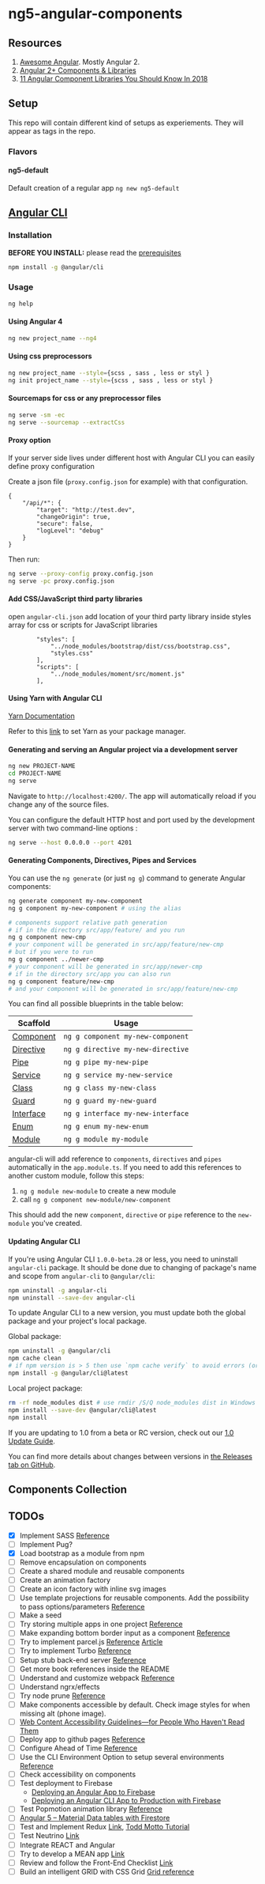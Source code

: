 # ng5-angular-components

## Resources
1. [Awesome Angular](https://github.com/gdi2290/awesome-angular).  Mostly Angular 2.
2. [Angular 2+ Components & Libraries](https://github.com/brillout/awesome-angular-components)
3. [11 Angular Component Libraries You Should Know In 2018](https://blog.bitsrc.io/11-angular-component-libraries-you-should-know-in-2018-e9f9c9d544ff)

## Setup
This repo will contain different kind of setups as experiements.  They will appear as tags in the repo.

### Flavors
#### ng5-default
Default creation of a regular app ```ng new ng5-default```


## [Angular CLI](https://github.com/angular/angular-cli)

### Installation

**BEFORE YOU INSTALL:** please read the [prerequisites](https://github.com/angular/angular-cli/#prerequisites)
```bash
npm install -g @angular/cli
```

### Usage

```bash
ng help
```

#### Using Angular 4

```bash
ng new project_name --ng4
```

#### Using css preprocessors

```bash
ng new project_name --style={scss , sass , less or styl }
ng init project_name --style={scss , sass , less or styl }
```

#### Sourcemaps for css or any preprocessor files

```bash
ng serve -sm -ec
ng serve --sourcemap --extractCss
```

#### Proxy option
If your server side lives under different host with Angular CLI you can easily define proxy configuration

Create a json file (```proxy.config.json``` for example) with that configuration.

```
{
    "/api/*": {
        "target": "http://test.dev",
        "changeOrigin": true,
        "secure": false,
        "logLevel": "debug"
    }
}
```

Then run:

```bash
ng serve --proxy-config proxy.config.json
ng serve -pc proxy.config.json
```

#### Add CSS/JavaScript third party libraries
open ```angular-cli.json``` add location of your third party library inside styles array for css or scripts for JavaScript libraries

```
        "styles": [
            "../node_modules/bootstrap/dist/css/bootstrap.css",
            "styles.css"
        ],
        "scripts": [
            "../node_modules/moment/src/moment.js"
        ],
```

#### Using Yarn with Angular CLI

[Yarn Documentation](https://yarnpkg.com/en/)

Refer to this [link](https://medium.com/@beeman/using-yarn-with-angular-cli-db2e318e43c5) to set Yarn as your package manager.

#### Generating and serving an Angular project via a development server

```bash
ng new PROJECT-NAME
cd PROJECT-NAME
ng serve
```
Navigate to `http://localhost:4200/`. The app will automatically reload if you change any of the source files.

You can configure the default HTTP host and port used by the development server with two command-line options :

```bash
ng serve --host 0.0.0.0 --port 4201
```

#### Generating Components, Directives, Pipes and Services

You can use the `ng generate` (or just `ng g`) command to generate Angular components:

```bash
ng generate component my-new-component
ng g component my-new-component # using the alias

# components support relative path generation
# if in the directory src/app/feature/ and you run
ng g component new-cmp
# your component will be generated in src/app/feature/new-cmp
# but if you were to run
ng g component ../newer-cmp
# your component will be generated in src/app/newer-cmp
# if in the directory src/app you can also run
ng g component feature/new-cmp
# and your component will be generated in src/app/feature/new-cmp
```
You can find all possible blueprints in the table below:

Scaffold  | Usage
---       | ---
[Component](https://github.com/angular/angular-cli/wiki/generate-component) | `ng g component my-new-component`
[Directive](https://github.com/angular/angular-cli/wiki/generate-directive) | `ng g directive my-new-directive`
[Pipe](https://github.com/angular/angular-cli/wiki/generate-pipe)           | `ng g pipe my-new-pipe`
[Service](https://github.com/angular/angular-cli/wiki/generate-service)     | `ng g service my-new-service`
[Class](https://github.com/angular/angular-cli/wiki/generate-class)         | `ng g class my-new-class`
[Guard](https://github.com/angular/angular-cli/wiki/generate-guard)         | `ng g guard my-new-guard`
[Interface](https://github.com/angular/angular-cli/wiki/generate-interface) | `ng g interface my-new-interface`
[Enum](https://github.com/angular/angular-cli/wiki/generate-enum)           | `ng g enum my-new-enum`
[Module](https://github.com/angular/angular-cli/wiki/generate-module)       | `ng g module my-module`




angular-cli will add reference to `components`, `directives` and `pipes` automatically in the `app.module.ts`. If you need to add this references to another custom module, follow this steps:

 1. `ng g module new-module` to create a new module
 2.  call `ng g component new-module/new-component`

This should add the new `component`, `directive` or `pipe` reference to the `new-module` you've created.

#### Updating Angular CLI

If you're using Angular CLI `1.0.0-beta.28` or less, you need to uninstall `angular-cli` package. It should be done due to changing of package's name and scope from `angular-cli` to `@angular/cli`:
```bash
npm uninstall -g angular-cli
npm uninstall --save-dev angular-cli
```

To update Angular CLI to a new version, you must update both the global package and your project's local package.

Global package:
```bash
npm uninstall -g @angular/cli
npm cache clean
# if npm version is > 5 then use `npm cache verify` to avoid errors (or to avoid using --force)
npm install -g @angular/cli@latest
```

Local project package:
```bash
rm -rf node_modules dist # use rmdir /S/Q node_modules dist in Windows Command Prompt; use rm -r -fo node_modules,dist in Windows PowerShell
npm install --save-dev @angular/cli@latest
npm install
```

If you are updating to 1.0 from a beta or RC version, check out our [1.0 Update Guide](https://github.com/angular/angular-cli/wiki/stories-1.0-update).

You can find more details about changes between versions in [the Releases tab on GitHub](https://github.com/angular/angular-cli/releases).



## Components Collection

## TODOs
- [x] Implement SASS [Reference](https://scotch.io/tutorials/using-sass-with-the-angular-cli)
- [ ] Implement Pug?
- [x] Load bootstrap as a module from npm
- [ ] Remove encapsulation on components
- [ ] Create a shared module and reusable components
- [ ] Create an animation factory
- [ ] Create an icon factory with inline svg images
- [ ] Use template projections for reusable components.  Add the possibility to pass options/parameters [Reference](https://stackoverflow.com/questions/35518141/angular-2-passing-parameters-to-constructor-throws-di-exception)
- [ ] Make a seed
- [ ] Try storing multiple apps in one project [Reference](https://github.com/angular/angular-cli/wiki/stories-multiple-apps)
- [ ] Make expanding bottom border input as a component [Reference](https://css-tricks.com/text-input-expanding-bottom-border/?t=1&cn=ZmxleGlibGVfcmVjcw%3D%3D&refsrc=email&iid=7fd00e162b024ec0ad31955aaba218f0&uid=198187738&nid=244+276893704)
- [ ] Try to implement parcel.js [Reference](parceljs.org) [Article](https://medium.freecodecamp.org/all-you-need-to-know-about-parcel-dbe151b70082)
- [ ] Try to implement Turbo [Reference](https://medium.com/@ericsimons/introducing-turbo-5x-faster-than-yarn-npm-and-runs-natively-in-browser-cc2c39715403)
- [ ] Setup stub back-end server [Reference](https://paucls.wordpress.com/2017/01/03/developing-with-a-stub-backend-on-angular-2/)
- [ ] Get more book references inside the README
- [ ] Understand and customize webpack [Reference](https://auth0.com/blog/webpack-a-gentle-introduction/)
- [ ] Understand ngrx/effects
- [ ] Try node prune [Reference](https://github.com/tj/node-prune/blob/master/Readme.md)
- [ ] Make components accessible by default. Check image styles for when missing alt (phone image).
- [ ] [Web Content Accessibility Guidelines—for People Who Haven't Read Them](https://24ways.org/2017/wcag-for-people-who-havent-read-them/?utm_source=frontendfocus&utm_medium=email)
- [ ] Deploy app to github pages [Reference](https://coursetro.com/posts/code/64/How-to-Deploy-an-Angular-App-Angular-4)
- [ ] Configure Ahead of Time [Reference](https://juristr.com/blog/2016/12/configure-aot-with-angular-cli/)
- [ ] Use the CLI Environment Option to setup several environments [Reference](http://tattoocoder.com/angular-cli-using-the-environment-option/)
- [ ] Check accessibility on components
- [ ] Test deployment to Firebase
    -   [Deploying an Angular App to Firebase](https://angularfirebase.com/lessons/deploying-an-angular-app-to-firebase/)
    -   [Deploying an Angular CLI App to Production with Firebase](https://scotch.io/tutorials/deploying-an-angular-cli-app-to-production-with-firebase)
- [ ] Test Popmotion animation library [Reference](https://popmotion.io/learn/get-started/)
- [ ] [Angular 5 – Material Data tables with Firestore](http://tphangout.com/angular-5-material-data-tables-with-firestore/?utm_campaign=NG-Newsletter&utm_medium=email&utm_source=NG-Newsletter_230)
- [ ] Test and Implement Redux [Link](https://medium.com/@nicotsou/tltr-redux-e4fc30f87e4a), [Todd Motto Tutorial](https://toddmotto.com/redux-typescript-store)
- [ ] Test Neutrino [Link](https://medium.com/@eliperelman/neutrino-releasing-v8-a643f356f410)
- [ ] Integrate REACT and Angular
- [ ] Try to develop a MEAN app [Link](https://www.sitepoint.com/mean-stack-angular-2-angular-cli/?utm_campaign=NG-Newsletter&utm_medium=email&utm_source=NG-Newsletter_213)
- [ ] Review and follow the Front-End Checklist [Link](https://github.com/thedaviddias/Front-End-Checklist)
- [ ] Build an intelligent GRID with CSS Grid [Grid reference](https://medium.freecodecamp.org/heres-my-free-css-grid-course-merry-christmas-3826dd24f098)
